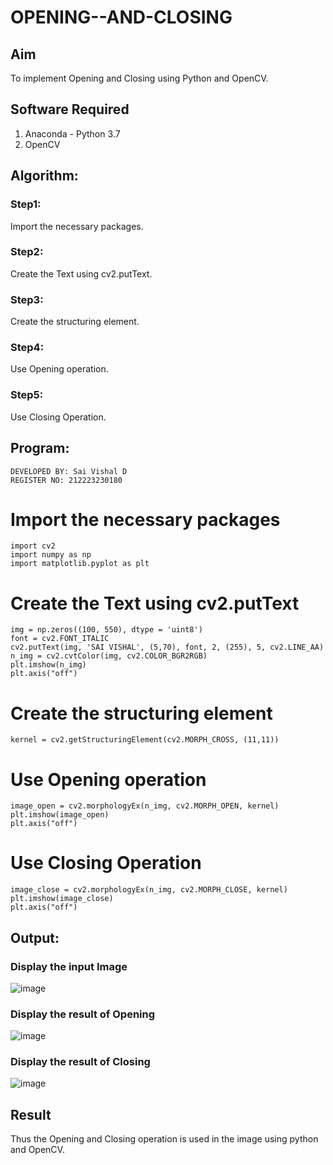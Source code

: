 # OPENING--AND-CLOSING
## Aim
To implement Opening and Closing using Python and OpenCV.

## Software Required
1. Anaconda - Python 3.7
2. OpenCV
## Algorithm:
### Step1:
Import the necessary packages.

### Step2:
Create the Text using cv2.putText.

### Step3:
Create the structuring element.

### Step4:
Use Opening operation.

### Step5:
Use Closing Operation. 
## Program:
```
DEVELOPED BY: Sai Vishal D
REGISTER NO: 212223230180
```
# Import the necessary packages
```
import cv2
import numpy as np
import matplotlib.pyplot as plt
```
# Create the Text using cv2.putText
```
img = np.zeros((100, 550), dtype = 'uint8')
font = cv2.FONT_ITALIC
cv2.putText(img, 'SAI VISHAL', (5,70), font, 2, (255), 5, cv2.LINE_AA)
n_img = cv2.cvtColor(img, cv2.COLOR_BGR2RGB)
plt.imshow(n_img)
plt.axis("off")
```
# Create the structuring element
```
kernel = cv2.getStructuringElement(cv2.MORPH_CROSS, (11,11))
```
# Use Opening operation
```
image_open = cv2.morphologyEx(n_img, cv2.MORPH_OPEN, kernel)
plt.imshow(image_open)
plt.axis("off")
```
# Use Closing Operation
```
image_close = cv2.morphologyEx(n_img, cv2.MORPH_CLOSE, kernel)
plt.imshow(image_close)
plt.axis("off")
```
## Output:

### Display the input Image

![image](https://github.com/user-attachments/assets/abab17b6-b092-4d16-94cd-aec880c8ff3e)



### Display the result of Opening

![image](https://github.com/user-attachments/assets/fdff88e3-ad59-4230-82af-7d1784f00fe2)



### Display the result of Closing


![image](https://github.com/user-attachments/assets/67038684-3de3-4f32-9bf9-c3cef2e05349)


## Result
Thus the Opening and Closing operation is used in the image using python and OpenCV.
